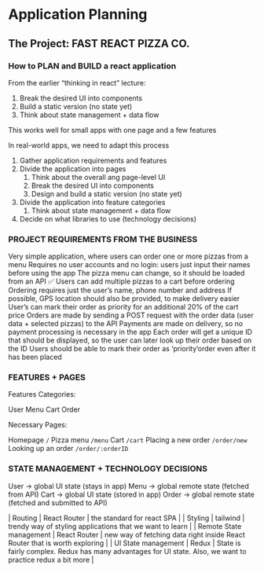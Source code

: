 # Application Planning

## The Project: FAST REACT PIZZA CO.

### How to PLAN and BUILD a react application

From the earlier “thinking in react” lecture:

1. Break the desired UI into components
2. Build a static version (no state yet)
3. Think about state management + data flow

This works well for small apps with one page and a few features

In real-world apps, we need to adapt this process

1. Gather application requirements and features
2. Divide the application into pages
    1. Think about the overall ang page-level UI
    2. Break the desired UI into components
    3. Design and build a static version (no state yet)
3. Divide the application into feature categories
    1. Think about state management + data flow
4. Decide on what libraries to use (technology decisions)

### PROJECT REQUIREMENTS FROM THE BUSINESS

Very simple application, where users can order one or more pizzas from a menu
Requires no user accounts and no login: users just input their names before using the app
The pizza menu can change, so it should be loaded from an API ✅
Users can add multiple pizzas to a cart before ordering
Ordering requires just the user’s name, phone number and address
If possible, GPS location should also be provided, to make delivery easier
User’s can mark their order as priority for an additional 20% of the cart price
Orders are made by sending a POST request with the order data (user data + selected pizzas) to the API
Payments are made on delivery, so no payment processing is necessary in the app
Each order will get a unique ID that should be displayed, so the user can later look up their order based on the ID
Users should be able to mark their order as ‘priority’order even after it has been placed

### FEATURES + PAGES

Features Categories:

User
Menu
Cart
Order

Necessary Pages:

Homepage `/`
Pizza menu `/menu`
Cart `/cart`
Placing a new order `/order/new`
Looking up an order `/order/:orderID`

### STATE MANAGEMENT + TECHNOLOGY DECISIONS

User → global UI state (stays in app)
Menu → global remote state (fetched from API)
Cart → global UI state (stored in app)
Order → global remote state (fetched and submitted to API)

| Routing | React Router | the standard for react SPA |
| Styling | tailwind | trendy way of styling applications that we want to learn |
| Remote State management | React Router | new way of fetching data right inside React Router that is worth exploring |
| UI State management | Redux | State is fairly complex. Redux has many advantages for UI state. Also, we want to practice redux a bit more |